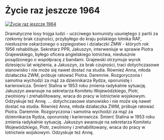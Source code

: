 Życie raz jeszcze 1964 
=============
[![Życie raz jeszcze 1964 ](http://vidos.pl/images/player.gif)](http://vidos.pl/ycie-raz-jeszcze-1964)

 Dramatyczne losy trojga ludzi - uczciwego komunisty usuniętego z partii za rzekomy brak czujności, przybyłego do kraju polskiego lotnika RAF, niesłusznie oskarżonego o szpiegostwo i działaczki ZMW - których rok 1956 rehabilituje. Sekretarz PPR, Jakuszyn, interweniuje w sprawie Piotra Grajewskiego, byłego oficera angielskiego lotnictwa, niesłusznie posądzonego o współpracę z bandami. Grajewski otrzymuje wyrok dziesięciu lat więzienia, a Jakuszyn, za brak czujności, traci dotychczasowe stanowisko i nie może się nawet dostać na studia. Również Anna, młoda działaczka ZWM, próbuje ratować Piotra. Daremnie. Rozgoryczona i samotna wychodzi za mąż za dziennikarza Rydza, oporunistę i karierowicza. Śmierć Stalina w 1953 roku zmienia radykalnie sytuację. Jakuszyn awansuje na sekretarza Komitetu Wojewódzkiego, Piotr, zwolniony i zrehabilitowany, wraca do pracy w lotnictwie wojskowym. Odzyskuje też Annę.   ... dotychczasowe stanowisko i nie może się nawet dostać na studia. Również Anna, młoda działaczka ZWM, próbuje ratować Piotra. Daremnie. Rozgoryczona i samotna wychodzi za mąż za dziennikarza Rydza, oporunistę i karierowicza. Śmierć Stalina w 1953 roku zmienia radykalnie sytuację. Jakuszyn awansuje na sekretarza Komitetu Wojewódzkiego, Piotr, zwolniony i zrehabilitowany, wraca do pracy w lotnictwie wojskowym. Odzyskuje też Annę.
